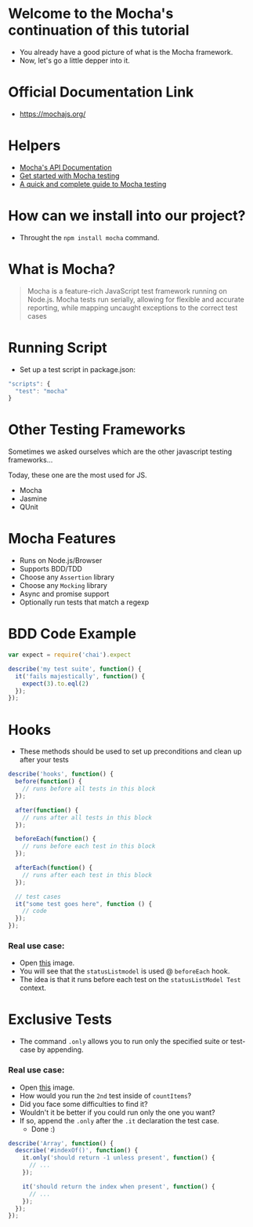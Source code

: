 # Welcome to the Mocha's continuation of this tutorial
- You already have a good picture of what is the Mocha framework.
- Now, let's go a little depper into it.

# Official Documentation Link
- https://mochajs.org/

# Helpers
- [Mocha's API Documentation](https://mochajs.org/api/index.html)
- [Get started with Mocha testing](https://ricostacruz.com/til/get-started-with-mocha)
- [A quick and complete guide to Mocha testing](https://blog.logrocket.com/a-quick-and-complete-guide-to-mocha-testing-d0e0ea09f09d/)

# How can we install into our project?
- Throught the `npm install mocha` command.

# What is Mocha?
> Mocha is a feature-rich JavaScript test framework running on Node.js. Mocha tests run serially, allowing for flexible and accurate reporting, while mapping uncaught exceptions to the correct test cases

# Running Script
- Set up a test script in package.json:
```javascript
"scripts": {
  "test": "mocha"
}
```

# Other Testing Frameworks
Sometimes we asked ourselves which are the other javascript testing frameworks...

Today, these one are the most used for JS.
- Mocha
- Jasmine
- QUnit

# Mocha Features
- Runs on Node.js/Browser 
- Supports BDD/TDD
- Choose any `Assertion` library
- Choose any `Mocking` library
- Async and promise support
- Optionally run tests that match a regexp

# BDD Code Example

```javascript
var expect = require('chai').expect

describe('my test suite', function() {
  it('fails majestically', function() {
    expect(3).to.eql(2)
  });
});
```

# Hooks
- These methods should be used to set up preconditions and clean up after your tests

```javascript
describe('hooks', function() {
  before(function() {
    // runs before all tests in this block
  });

  after(function() {
    // runs after all tests in this block
  });

  beforeEach(function() {
    // runs before each test in this block
  });

  afterEach(function() {
    // runs after each test in this block
  });

  // test cases
  it("some test goes here", function () {
    // code
  });
});
```
### Real use case:
  - Open [this](https://user-images.githubusercontent.com/8363610/66211443-7f7ca680-e692-11e9-8bdd-5316c90aac53.png) image.
  - You will see that the `statusListmodel` is used @ `beforeEach` hook.
  - The idea is that it runs before each test on the `statusListModel Test` context.

# Exclusive Tests
- The command `.only` allows you to run only the specified suite or test-case by appending.

### Real use case:
  - Open [this](![image](https://user-images.githubusercontent.com/8363610/66083828-89dc5a80-e543-11e9-8130-704cc721ead9.png)) image.
  - How would you run the `2nd` test inside of `countItems`?
  - Did you face some difficulties to find it?
  - Wouldn't it be better if you could run only the one you want?
  - If so, append the `.only` after the `.it` declaration the test case.
      - Done :)
```javascript
describe('Array', function() {
  describe('#indexOf()', function() {
    it.only('should return -1 unless present', function() {
      // ...
    });

    it('should return the index when present', function() {
      // ...
    });
  });
});
```
